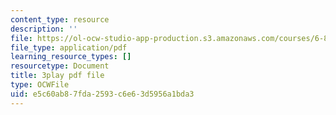 ```yaml
---
content_type: resource
description: ''
file: https://ol-ocw-studio-app-production.s3.amazonaws.com/courses/6-832-underactuated-robotics-spring-2009/e5c60ab87fda2593c6e63d5956a1bda3_ja56bJ8ogUw.pdf
file_type: application/pdf
learning_resource_types: []
resourcetype: Document
title: 3play pdf file
type: OCWFile
uid: e5c60ab8-7fda-2593-c6e6-3d5956a1bda3
---
```

